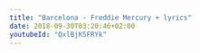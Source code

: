 ```yaml
---
title: "Barcelona - Freddie Mercury + lyrics"
date: 2018-09-30T03:20:46+02:00
youtubeId: "QxlBjK5FRYk"
---
```

